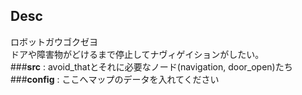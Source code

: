 ## Desc
ロボットガウゴクゼヨ<br>
ドアや障害物がどけるまで停止してナヴィゲイションがしたい。<br>
###**src**    : avoid_thatとそれに必要なノード(navigation, door_open)たち<br>
###**config** : ここへマップのデータを入れてください
